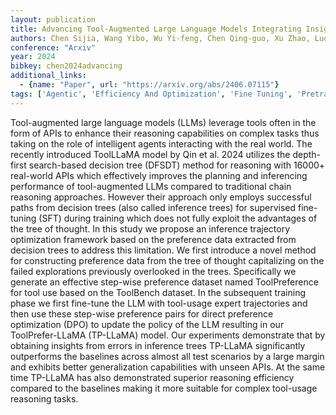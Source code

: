 ```yaml
---
layout: publication
title: Advancing Tool-Augmented Large Language Models Integrating Insights from Errors in Inference Trees
authors: Chen Sijia, Wang Yibo, Wu Yi-feng, Chen Qing-guo, Xu Zhao, Luo Weihua, Zhang Kaifu, Zhang Lijun
conference: "Arxiv"
year: 2024
bibkey: chen2024advancing
additional_links:
  - {name: "Paper", url: "https://arxiv.org/abs/2406.07115"}
tags: ['Agentic', 'Efficiency And Optimization', 'Fine Tuning', 'Pretraining Methods', 'RAG', 'Reinforcement Learning', 'Tools', 'Training Techniques']
---
```

Tool-augmented large language models (LLMs) leverage tools often in the form of APIs to enhance their reasoning capabilities on complex tasks thus taking on the role of intelligent agents interacting with the real world. The recently introduced ToolLLaMA model by Qin et al. 2024 utilizes the depth-first search-based decision tree (DFSDT) method for reasoning with 16000+ real-world APIs which effectively improves the planning and inferencing performance of tool-augmented LLMs compared to traditional chain reasoning approaches. However their approach only employs successful paths from decision trees (also called inference trees) for supervised fine-tuning (SFT) during training which does not fully exploit the advantages of the tree of thought. In this study we propose an inference trajectory optimization framework based on the preference data extracted from decision trees to address this limitation. We first introduce a novel method for constructing preference data from the tree of thought capitalizing on the failed explorations previously overlooked in the trees. Specifically we generate an effective step-wise preference dataset named ToolPreference for tool use based on the ToolBench dataset. In the subsequent training phase we first fine-tune the LLM with tool-usage expert trajectories and then use these step-wise preference pairs for direct preference optimization (DPO) to update the policy of the LLM resulting in our ToolPrefer-LLaMA (TP-LLaMA) model. Our experiments demonstrate that by obtaining insights from errors in inference trees TP-LLaMA significantly outperforms the baselines across almost all test scenarios by a large margin and exhibits better generalization capabilities with unseen APIs. At the same time TP-LLaMA has also demonstrated superior reasoning efficiency compared to the baselines making it more suitable for complex tool-usage reasoning tasks.
